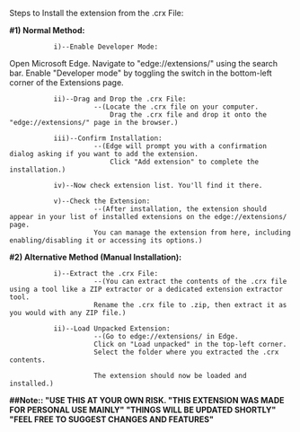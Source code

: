 Steps to Install the extension from the .crx File:

**#1)  Normal Method:**

               i)--Enable Developer Mode:
Open Microsoft Edge.
Navigate to "edge://extensions/" using the search bar.
Enable "Developer mode" by toggling the switch in the bottom-left corner of the Extensions page.

               ii)--Drag and Drop the .crx File:
                         --(Locate the .crx file on your computer.
                             Drag the .crx file and drop it onto the "edge://extensions/" page in the browser.)

               iii)--Confirm Installation:
                         --(Edge will prompt you with a confirmation dialog asking if you want to add the extension.
                             Click "Add extension" to complete the installation.)

               iv)--Now check extension list. You'll find it there.

               v)--Check the Extension:
                         --(After installation, the extension should appear in your list of installed extensions on the edge://extensions/ page.
                         You can manage the extension from here, including enabling/disabling it or accessing its options.)


**#2)  Alternative Method (Manual Installation):**

               i)--Extract the .crx File:
                         --(You can extract the contents of the .crx file using a tool like a ZIP extractor or a dedicated extension extractor tool.
                         Rename the .crx file to .zip, then extract it as you would with any ZIP file.)

               ii)--Load Unpacked Extension:
                         --(Go to edge://extensions/ in Edge.
                         Click on "Load unpacked" in the top-left corner.
                         Select the folder where you extracted the .crx contents.

                         The extension should now be loaded and installed.)

**##Note:: "USE THIS AT YOUR OWN RISK.
               "THIS EXTENSION WAS MADE FOR PERSONAL USE MAINLY"
               "THINGS WILL BE UPDATED SHORTLY"
               "FEEL FREE TO SUGGEST CHANGES AND FEATURES"**
